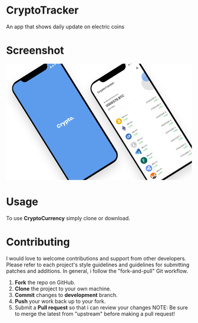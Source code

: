 # CryptoTracker
An app that shows daily update on electric coins 

# Screenshot
![Screenshot](https://github.com/DaveAAA/CryptoTracker/blob/master/images/Screenshot.png)

# Usage
 To use **CryptoCurrency** simply clone or download.
 
 # Contributing
I would love to welcome contributions and support from other developers. Please refer to each project's style guidelines and guidelines for submitting patches and additions. In general, i follow the "fork-and-pull" Git workflow.

1. **Fork** the repo on GitHub.
2. **Clone** the project to your own machine.
3. **Commit** changes to **development** branch.
4. **Push** your work back up to your fork.
5. Submit a **Pull request** so that i can review your changes
NOTE: Be sure to merge the latest from "upstream" before making a pull request!
